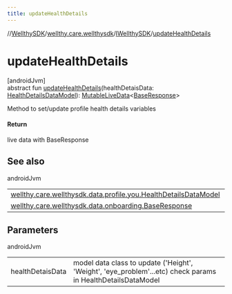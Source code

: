 ```yaml
---
title: updateHealthDetails
---
```

//[WellthySDK](../../../index.html)/[wellthy.care.wellthysdk](../index.html)/[IWellthySDK](index.html)/[updateHealthDetails](update-health-details.html)



# updateHealthDetails



[androidJvm]\
abstract fun [updateHealthDetails](update-health-details.html)(healthDetaisData: [HealthDetailsDataModel](../../wellthy.care.wellthysdk.data.profile.you/-health-details-data-model/index.html)): [MutableLiveData](https://developer.android.com/reference/kotlin/androidx/lifecycle/MutableLiveData.html)&lt;[BaseResponse](../../wellthy.care.wellthysdk.data.onboarding/-base-response/index.html)&gt;



Method to set/update profile health details variables



#### Return



live data with BaseResponse



## See also


androidJvm

| | |
|---|---|
| [wellthy.care.wellthysdk.data.profile.you.HealthDetailsDataModel](../../wellthy.care.wellthysdk.data.profile.you/-health-details-data-model/index.html) |  |
| [wellthy.care.wellthysdk.data.onboarding.BaseResponse](../../wellthy.care.wellthysdk.data.onboarding/-base-response/index.html) |  |



## Parameters


androidJvm

| | |
|---|---|
| healthDetaisData | model data class to update ('Height', 'Weight', 'eye_problem'...etc) check params in HealthDetailsDataModel |




